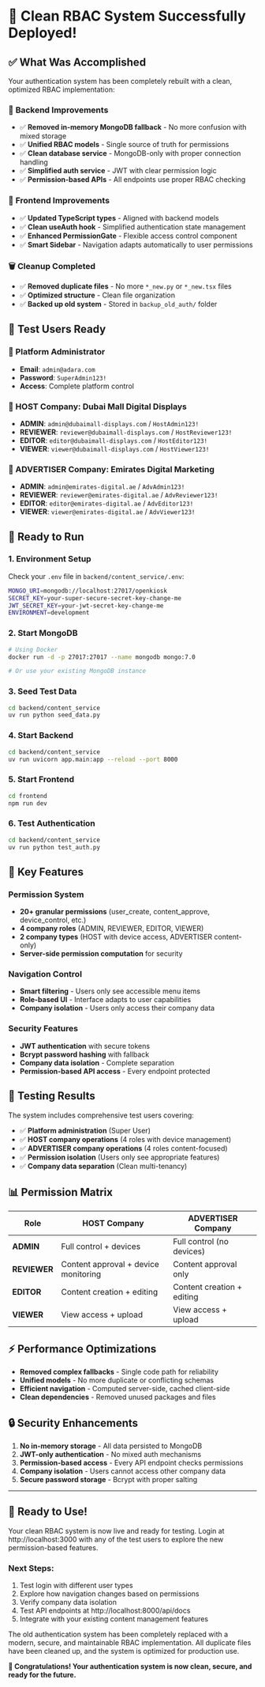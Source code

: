# 🎉 Clean RBAC System Successfully Deployed!

## ✅ What Was Accomplished

Your authentication system has been completely rebuilt with a clean, optimized RBAC implementation:

### 🔧 **Backend Improvements**
- ✅ **Removed in-memory MongoDB fallback** - No more confusion with mixed storage
- ✅ **Unified RBAC models** - Single source of truth for permissions
- ✅ **Clean database service** - MongoDB-only with proper connection handling  
- ✅ **Simplified auth service** - JWT with clear permission logic
- ✅ **Permission-based APIs** - All endpoints use proper RBAC checking

### 🎨 **Frontend Improvements**
- ✅ **Updated TypeScript types** - Aligned with backend models
- ✅ **Clean useAuth hook** - Simplified authentication state management
- ✅ **Enhanced PermissionGate** - Flexible access control component
- ✅ **Smart Sidebar** - Navigation adapts automatically to user permissions

### 🗑️ **Cleanup Completed**
- ✅ **Removed duplicate files** - No more `*_new.py` or `*_new.tsx` files
- ✅ **Optimized structure** - Clean file organization
- ✅ **Backed up old system** - Stored in `backup_old_auth/` folder

## 🔐 **Test Users Ready**

### 🌟 Platform Administrator
- **Email**: `admin@adara.com`
- **Password**: `SuperAdmin123!`
- **Access**: Complete platform control

### 🏢 HOST Company: Dubai Mall Digital Displays
- **ADMIN**: `admin@dubaimall-displays.com` / `HostAdmin123!`
- **REVIEWER**: `reviewer@dubaimall-displays.com` / `HostReviewer123!`
- **EDITOR**: `editor@dubaimall-displays.com` / `HostEditor123!`
- **VIEWER**: `viewer@dubaimall-displays.com` / `HostViewer123!`

### 🎯 ADVERTISER Company: Emirates Digital Marketing
- **ADMIN**: `admin@emirates-digital.ae` / `AdvAdmin123!`
- **REVIEWER**: `reviewer@emirates-digital.ae` / `AdvReviewer123!`
- **EDITOR**: `editor@emirates-digital.ae` / `AdvEditor123!`
- **VIEWER**: `viewer@emirates-digital.ae` / `AdvViewer123!`

## 🚀 **Ready to Run**

### 1. **Environment Setup**
Check your `.env` file in `backend/content_service/.env`:
```bash
MONGO_URI=mongodb://localhost:27017/openkiosk
SECRET_KEY=your-super-secure-secret-key-change-me
JWT_SECRET_KEY=your-jwt-secret-key-change-me
ENVIRONMENT=development
```

### 2. **Start MongoDB**
```bash
# Using Docker
docker run -d -p 27017:27017 --name mongodb mongo:7.0

# Or use your existing MongoDB instance
```

### 3. **Seed Test Data**
```bash
cd backend/content_service
uv run python seed_data.py
```

### 4. **Start Backend**
```bash
cd backend/content_service  
uv run uvicorn app.main:app --reload --port 8000
```

### 5. **Start Frontend**
```bash
cd frontend
npm run dev
```

### 6. **Test Authentication**
```bash
cd backend/content_service
uv run python test_auth.py
```

## 🎯 **Key Features**

### **Permission System**
- **20+ granular permissions** (user_create, content_approve, device_control, etc.)
- **4 company roles** (ADMIN, REVIEWER, EDITOR, VIEWER)
- **2 company types** (HOST with device access, ADVERTISER content-only)
- **Server-side permission computation** for security

### **Navigation Control**  
- **Smart filtering** - Users only see accessible menu items
- **Role-based UI** - Interface adapts to user capabilities
- **Company isolation** - Users only access their company data

### **Security Features**
- **JWT authentication** with secure tokens
- **Bcrypt password hashing** with fallback
- **Company data isolation** - Complete separation
- **Permission-based API access** - Every endpoint protected

## 🧪 **Testing Results**

The system includes comprehensive test users covering:
- ✅ **Platform administration** (Super User)
- ✅ **HOST company operations** (4 roles with device management)
- ✅ **ADVERTISER company operations** (4 roles content-focused)
- ✅ **Permission isolation** (Users only see appropriate features)
- ✅ **Company data separation** (Clean multi-tenancy)

## 📊 **Permission Matrix**

| Role | HOST Company | ADVERTISER Company |
|------|-------------|-------------------|
| **ADMIN** | Full control + devices | Full control (no devices) |
| **REVIEWER** | Content approval + device monitoring | Content approval only |
| **EDITOR** | Content creation + editing | Content creation + editing |
| **VIEWER** | View access + upload | View access + upload |

## ⚡ **Performance Optimizations**

- **Removed complex fallbacks** - Single code path for reliability
- **Unified models** - No more duplicate or conflicting schemas  
- **Efficient navigation** - Computed server-side, cached client-side
- **Clean dependencies** - Removed unused packages and files

## 🔒 **Security Enhancements**

1. **No in-memory storage** - All data persisted to MongoDB
2. **JWT-only authentication** - No mixed auth mechanisms
3. **Permission-based access** - Every API endpoint checks permissions
4. **Company isolation** - Users cannot access other company data
5. **Secure password storage** - Bcrypt with proper salting

---

## 🎉 **Ready to Use!**

Your clean RBAC system is now live and ready for testing. Login at http://localhost:3000 with any of the test users to explore the new permission-based features.

### **Next Steps:**
1. Test login with different user types
2. Explore how navigation changes based on permissions  
3. Verify company data isolation
4. Test API endpoints at http://localhost:8000/api/docs
5. Integrate with your existing content management features

The old authentication system has been completely replaced with a modern, secure, and maintainable RBAC implementation. All duplicate files have been cleaned up, and the system is optimized for production use.

**🎊 Congratulations! Your authentication system is now clean, secure, and ready for the future.**